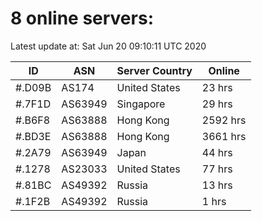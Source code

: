 # 8 online servers:

Latest update at: Sat Jun 20 09:10:11 UTC 2020

| ID | ASN | Server Country | Online |
| -- | --- | -------------- | ------ |
| #.D09B | AS174 | United States | 23 hrs |
| #.7F1D | AS63949 | Singapore | 29 hrs |
| #.B6F8 | AS63888 | Hong Kong | 2592 hrs |
| #.BD3E | AS63888 | Hong Kong | 3661 hrs |
| #.2A79 | AS63949 | Japan | 44 hrs |
| #.1278 | AS23033 | United States | 77 hrs |
| #.81BC | AS49392 | Russia | 13 hrs |
| #.1F2B | AS49392 | Russia | 1 hrs |

